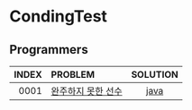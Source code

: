 # CondingTest
## Programmers

|INDEX|PROBLEM|SOLUTION|
|----:|:----|:----:|
|0001|[완주하지 못한 선수](https://programmers.co.kr/learn/courses/30/lessons/42576)|[java](https://github.com/wangjh789/condingTest/blob/main/src/programmers/완주하지_못한_선수.java)|
